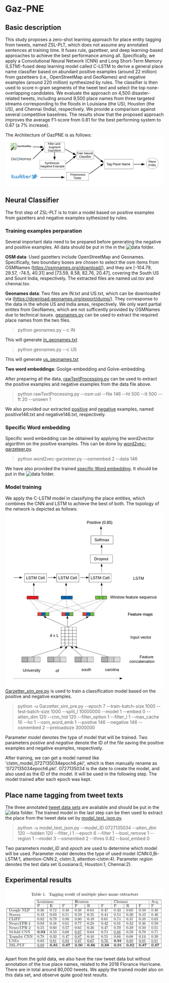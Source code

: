 # Gaz-PNE
## Basic description
This study proposes a zero-shot learning approach for place entity tagging from tweets, named ZSL-PLT, which does not assume any annotated sentences at training time. It fuses rule, gazetteer, and deep learning-based approaches to achieve the best performance among all. Specifically, we apply a Convolutional Neural Network (CNN) and Long Short-Term Memory (LSTM)-fused deep learning model called C-LSTM to derive a general place name classifier based on abundant positive examples (around 22 million) from gazetteers (i.e., OpenStreetMap and GeoNames) and negative examples (around 220 million) synthesized by rules. The classifier is then used to score n-gram segments of the tweet text and select the top none-overlapping candidates. We evaluate the approach on 4,500 disaster-related tweets, including around 9,500 place names from three targeted streams corresponding to the floods in Louisiana (the US), Houston (the US), and Chennai (India), respectively. We provide a comparison against several competitive baselines. The results show that the proposed approach improves the average F1-score from 0.81 for the best performing system to 0.87 (a 7\% increase).

The Architecture of GazPNE is as follows:
![Screenshot](figure/workflow.jpg)

## Neural Classifier
The first step of ZSL-PLT is to train a model based on positive examples from gazetters and negative examples sythesized by rules.
### Training examples perparation
Several important data need to be prepared before generating the negative and positive examples. All data should be put in the in the ![data](data) folder.

**OSM data**: Used gazetters include OpenStreetMap and Geonames. Specifically, two boundary boxes are chosen to select the osm items from OSMNames (https://osmnames.org/download/), and  they are [-104.79, 29.57, -74.5, 40.31] and [73.59, 8.58, 82.76, 20.47], covering the South US and Sount India, respectively. The extracted files are named usl.tsv and chennai.tsv.

**Geonames data**: Two files are IN.txt and US.txt, which can be downloaded via (https://download.geonames.org/export/dump/). They corresponse to the data in the whole US and India areas, respectively. We only want partial entites from GeoNames, which are not sufficently provided by OSMNames due to technical issues. [geonames.py](geonames.py) can be used to extract the required place names from the two files.
 > python geonames.py --c IN
 
 This will generate [in_geonames.txt](data/in_geonames.txt) 
 
 > python geonames.py --c US

This will generate [us_geonames.txt](data/us_geonames.txt) 

**Two word embeddings**: Goolge-embedding and Golve-embedding.

After preparing all the data, [rawTextProcessing.py](rawTextProcessing.py) can be used to extract the positive examples and negative examples from the data file above. 

 > python rawTextProcessing.py --osm usl --file 146 --ht 500 --lt 500 --ft 20 --unseen 1


We also provided our extracted [positive](https://drive.google.com/file/d/1YQaY9WMYAaPdasx5fz1Namx2XIxjkWIf/view?usp=sharing) and [negative](https://drive.google.com/file/d/1KF5DEOwWq1D7QE9T-CLWy7X1fXJ9-x6S/view?usp=sharing) examples, named positive146.txt and negative146.txt, respectively.

### Specific Word embedding
Specific word embedding can be obtained by applying the word2vector algorithm on the positive examples. This can be done by [word2vec-garzeteer.py](word2vec-garzeteer.py).

 > python word2vec-garzeteer.py --osmembed 2 --data 146

We have also provided the trained [specific Word embedding](https://drive.google.com/file/d/1xWl87ggoQIysydrXXqgRPr2rB4yzw8GU/view?usp=sharing). It should be put in the ![data](data) folder.

### Model training
We apply the C-LSTM  model in classifying the place entities, which combines the CNN and LSTM to achieve the best of both. The topology of the network is depicted as follows:
![Screenshot](figure/architecture.jpg)
[Garzetter_sim_pre.py](Garzetter_sim_pre.py) is used to train a classification model based on the positive and negative examples.

 > python -u Garzetter_sim_pre.py --epoch 7 --train-batch-size 1000 --test-batch-size 1000 --split_l 10000000 --model 1 --embed 0 --atten_dim 120 --cnn_hid 120  --filter_option 1 --filter_l 1 --max_cache 10 --hc 1 --osm_word_emb 1 --postive 146 --negative 146 --osmembed 2 --preloadsize 3000000

Parameter *model* denotes the type of model that will be trained. Two parameters *postive* and *negative* denote the ID of the file saving the positive examples and negative examples, respectively.

After training, we can get a model named like 'clstm_model_0727135034epoch6.pkl', which is then manually rename as '0727135034epoch6.pkl'. 0727135034 is the date to create the model, and also used as the ID of the model. It will be used in the following step. The model trained after each epoch was kept. 

## Place name tagging from tweet texts
The three annotated [tweet data sets](https://rebrand.ly/LocationsDataset) are avaliable  and should be put in the ![data](data) folder. The trained model in the last step can be then used to extract the place from the tweet data set by [model_test_json.py](model_test_json.py).

> python -u model_test_json.py --model_ID 0727135034 --atten_dim 120 --hidden 120 --filter_l 1 --epoch 6 --filter 1 --bool_remove 1  --region 1 --model 3 --osmembed 2 --thres 0.82 --bool_embed 0

Two parameters *model_ID* and *epoch* are used to determine which model will be used. Parameter *model* denotes the type of used model (CNN:0,Bi-LSTM:1, attention-CNN:2, clstm:3, attention-clstm:4). Parameter *region* denotes the test data set (Lousiana:0, Houston:1, Chennai:2). 

## Experimental results

![Screenshot](figure/597627196.jpg)

Apart from the gold data, we also have the raw tweet data but without annotation of the true place names, related to the 2018 Florance Hurricane. There are in total around 80,000 tweets.
We apply the trained model also on this data set, and observe quite good test results.

